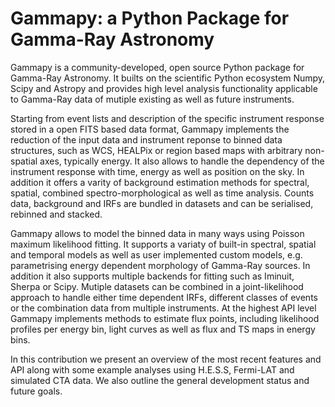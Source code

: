 # Gammapy: a Python Package for Gamma-Ray Astronomy

Gammapy is a community-developed, open source Python package for Gamma-Ray Astronomy.
It builts on the scientific Python ecosystem Numpy, Scipy and Astropy and provides
high level analysis functionality applicable to Gamma-Ray data of mutiple existing as well as
future instruments.

Starting from event lists and description of the specific instrument response
stored in a open FITS based data format, Gammapy implements the reduction of the input data
and instrument reponse to binned data structures, such as WCS, HEALPix or region based maps
with arbitrary non-spatial axes, typically energy. It also allows to handle the
dependency of the instrument response with time, energy as well as position on the sky.
In addition it offers a varity of background estimation methods for spectral, spatial,
combined spectro-morphological as well as time analysis. Counts data, background and IRFs
are bundled in datasets and can be serialised, rebinned and stacked.

Gammapy allows to model the binned data in many ways using Poisson maximum likelihood fitting.
It supports a variaty of built-in spectral, spatial and temporal models as well as user implemented
custom models, e.g. parametrising energy dependent morphology of Gamma-Ray sources. In addition
it also supports multiple backends for fitting such as Iminuit, Sherpa or Scipy. Mutiple datasets
can be combined in a joint-likelihood approach to handle either time dependent IRFs, different classes
of events or the combination data from multiple instruments. At the highest API level Gammapy implements
methods to estimate flux points, including likelihood profiles per energy bin, light curves as well as
flux and TS maps in energy bins.

In this contribution we present an overview of the most recent features and API along with some example analyses
using H.E.S.S, Fermi-LAT and simulated CTA data. We also outline the general development status and future goals.



